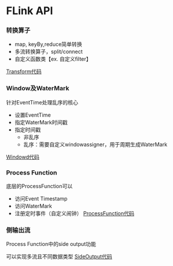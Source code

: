 # FLink API
### 转换算子
* map, keyBy,reduce简单转换
* 多流转换算子，split/connect
* 自定义函数类【ex. 自定义filter】

[Transform代码](./TransformTest.scala)

### Window及WaterMark
针对EventTime处理乱序的核心
* 设置EventTime
* 指定WaterMark时间戳
* 指定时间戳
    * 非乱序
    * 乱序：需要自定义windowassigner，用于周期生成WaterMark
    
[Windowd代码](./WindowTest.scala)

### Process Function 
底层的ProcessFunction可以
* 访问Event Timestamp
* 访问WaterMark
* 注册定时事件（自定义闹钟）
[ProcessFunction代码](./ProcessFunctionTest.scala)
### 侧输出流
Process Function中的side output功能

可以实现多流且不同数据类型
[SideOutput代码](./SideOutputTest.scala)

